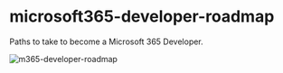 # microsoft365-developer-roadmap
Paths to take to become a Microsoft 365 Developer.

![m365-developer-roadmap](https://user-images.githubusercontent.com/9392197/154139898-c096be85-f51e-4d5b-b31d-3a5923695d7b.svg)
